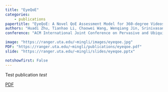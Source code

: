 ```yaml
---
title: "EyeQoE"
categories:
    - publications
papertitle: "EyeQoE: A Novel QoE Assessment Model for 360-degree Videos Using Ocular Behaviors"
authors: "Huadi Zhu, Tianhao Li, Chaowei Wang, Wenqiang Jin, Srinivasan Murali, Mingyan Xiao, Dongqing Ye, Ming Li"
conference: "ACM International Joint Conference on Pervasive and Ubiquitous Computing (Ubicomp'22)"

image: "https://ranger.uta.edu/~mingli/images/eyeqoe.jpg"
PDF: "https://ranger.uta.edu/~mingli/publications/eyeqoe.pdf"
slide: "https://ranger.uta.edu/~mingli/slides/eyeqoe.pptx"

notshowfirst: False
---
```

Test publication
*test*



[PDF]({http://google.com})

